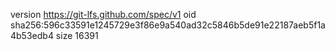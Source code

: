 version https://git-lfs.github.com/spec/v1
oid sha256:596c33591e1245729e3f86e9a540ad32c5846b5de91e22187aeb5f1a4b53edb4
size 16391
